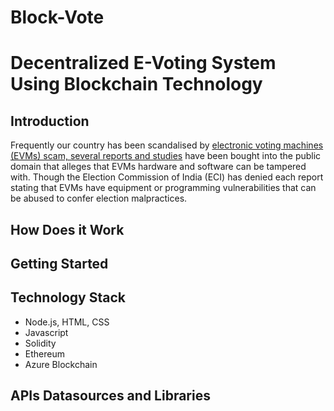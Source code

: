 # Block-Vote


#  Decentralized E-Voting System Using Blockchain Technology


## **Introduction**


Frequently our country has been scandalised by [electronic voting machines (EVMs) scam, several reports and studies](https://indiaevm.org/evm_tr2010-jul29.pdf?source=post_page) have been bought into the public domain that alleges that EVMs hardware and software can be tampered with. Though the Election Commission of India (ECI) has denied each report stating that EVMs have equipment or programming vulnerabilities that can be abused to confer election malpractices.



## **How Does it Work**



## **Getting Started**



## **Technology Stack**

* Node.js, HTML, CSS
* Javascript
* Solidity
* Ethereum
* Azure Blockchain

## **APIs Datasources and Libraries**

